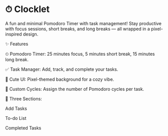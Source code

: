 # ⏱ Clocklet

A fun and minimal Pomodoro Timer with task management!
Stay productive with focus sessions, short breaks, and long breaks — all wrapped in a pixel-inspired design.

✨ Features

⏲ Pomodoro Timer: 25 minutes focus, 5 minutes short break, 15 minutes long break.

✅ Task Manager: Add, track, and complete your tasks.

🌸 Cute UI: Pixel-themed background for a cozy vibe.

🔄 Custom Cycles: Assign the number of Pomodoro cycles per task.

📝 Three Sections:

Add Tasks

To-do List

Completed Tasks
